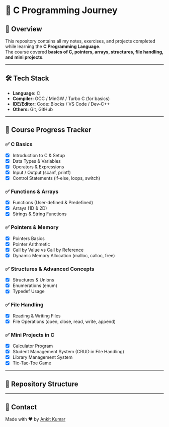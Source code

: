  # 🔵 C Programming Journey  

## 📌 Overview  
This repository contains all my notes, exercises, and projects completed while learning the **C Programming Language**.  
The course covered **basics of C, pointers, arrays, structures, file handling, and mini projects**.  

---

## 🛠️ Tech Stack  
- **Language:** C  
- **Compiler:** GCC / MinGW / Turbo C (for basics)  
- **IDE/Editor:** Code::Blocks / VS Code / Dev-C++  
- **Others:** Git, GitHub  

---

## 🎯 Course Progress Tracker  

### ✅ C Basics  
- [x] Introduction to C & Setup  
- [x] Data Types & Variables  
- [x] Operators & Expressions  
- [x] Input / Output (scanf, printf)  
- [x] Control Statements (if-else, loops, switch)  

### ✅ Functions & Arrays  
- [x] Functions (User-defined & Predefined)  
- [x] Arrays (1D & 2D)  
- [x] Strings & String Functions  

### ✅ Pointers & Memory  
- [x] Pointers Basics  
- [x] Pointer Arithmetic  
- [x] Call by Value vs Call by Reference  
- [x] Dynamic Memory Allocation (malloc, calloc, free)  

### ✅ Structures & Advanced Concepts  
- [x] Structures & Unions  
- [x] Enumerations (enum)  
- [x] Typedef Usage  

### ✅ File Handling  
- [x] Reading & Writing Files  
- [x] File Operations (open, close, read, write, append)  

### ✅ Mini Projects in C  
- [x] Calculator Program  
- [x] Student Management System (CRUD in File Handling)  
- [x] Library Management System  
- [x] Tic-Tac-Toe Game  

---

## 📂 Repository Structure  

---

## 📧 Contact  
Made with ❤️ by [Ankit Kumar](https://github.com/AnkitKumar-222)
